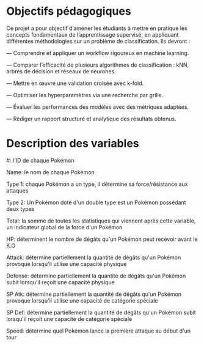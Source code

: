 # Objectifs pédagogiques
Ce projet a pour objectif d’amener les étudiants à mettre en pratique les concepts
fondamentaux de l’apprentissage supervisé, en appliquant différentes méthodologies
sur un problème de classification. Ils devront :

— Comprendre et appliquer un workflow rigoureux en machine learning.

— Comparer l’efficacité de plusieurs algorithmes de classification : kNN, arbres de
décision et réseaux de neurones.

— Mettre en œuvre une validation croisée avec k-fold.

— Optimiser les hyperparamètres via une recherche par grille.

— Évaluer les performances des modèles avec des métriques adaptées.

— Rédiger un rapport structuré et analytique des résultats obtenus.


# Description des variables

#: l'ID de chaque Pokémon

Name: le nom de chaque Pokémon

Type 1: chaque Pokémon a un type, il détermine sa force/résistance aux attaques

Type 2: Un Pokémon doté d'un double type est un Pokémon possédant deux types 

Total: la somme de toutes les statistiques qui viennent après cette variable, un indicateur global de la force d'un Pokémon

HP: déterminent le nombre de dégâts qu'un Pokémon peut recevoir avant le K.O

Attack: détermine partiellement la quantité de dégâts qu'un Pokémon provoque lorsqu'il utilise une capacité physique

Defense: détermine partiellement la quantité de dégâts qu'un Pokémon subit lorsqu'il reçoit une capacité physique

SP Atk: détermine partiellement la quantité de dégâts qu'un Pokémon provoque lorsqu'il utilise une capacité de catégorie spéciale

SP Def: détermine partiellement la quantité de dégâts qu'un Pokémon subit lorsqu'il reçoit une capacité de catégorie spéciale

Speed: détermine quel Pokémon lance la première attaque au début d'un tour
